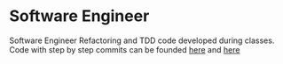 # Software Engineer

Software Engineer Refactoring and TDD code developed during classes. Code with step by step commits can be founded [here](https://github.com/guilhermealbm/EngSoft_Aula_Refactoring) and [here](https://github.com/guilhermealbm/EngSoft_Aula_TDD)